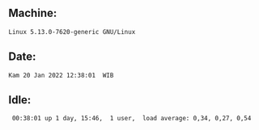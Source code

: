 ## Machine:
```
Linux 5.13.0-7620-generic GNU/Linux
```
## Date:
```
Kam 20 Jan 2022 12:38:01  WIB
```
## Idle:
```
 00:38:01 up 1 day, 15:46,  1 user,  load average: 0,34, 0,27, 0,54
```
